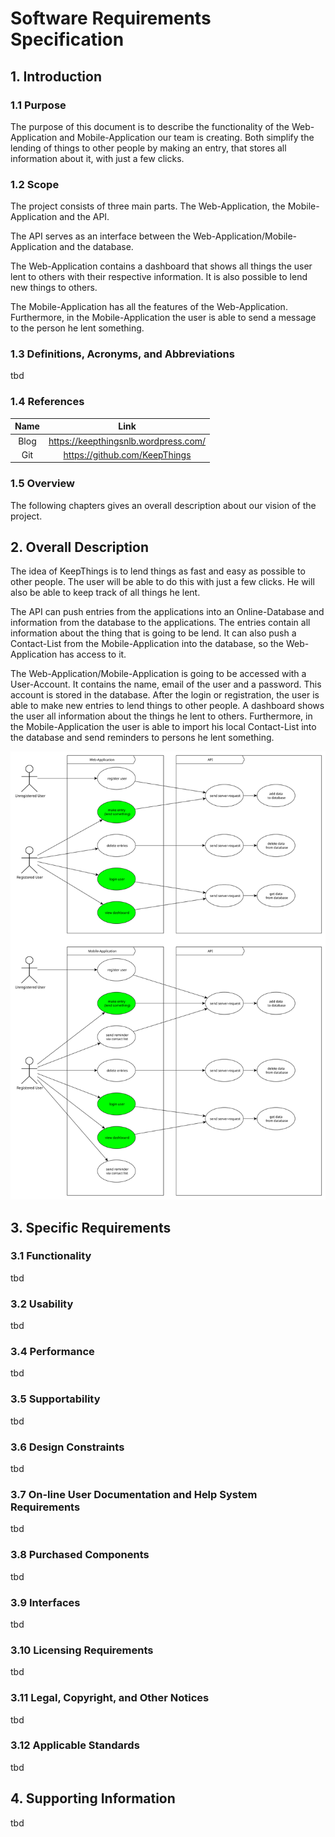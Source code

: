 # Software Requirements Specification


## 1. Introduction

### 1.1	Purpose
The purpose of this document is to describe the functionality of the Web-Application and Mobile-Application our team is creating. Both simplify the lending of things to other people by making an entry, that stores all information about it, with just a few clicks.

### 1.2	Scope
The project consists of three main parts. The Web-Application, the Mobile-Application and the API.

The API serves as an interface between the Web-Application/Mobile-Application and the database.

The Web-Application contains a dashboard that shows all things the user lent to others with their respective information. It is also possible to lend new things to others. 

The Mobile-Application has all the features of the Web-Application. Furthermore, in the Mobile-Application the user is able to send a message to the person he lent something.

### 1.3	Definitions, Acronyms, and Abbreviations
tbd

### 1.4	References
|Name|Link|
|:-----:|:------------------:|
|Blog|https://keepthingsnlb.wordpress.com/|
|Git|https://github.com/KeepThings |



### 1.5	Overview
The following chapters gives an overall description about our vision of the project.


## 2. Overall Description
The idea of KeepThings is to lend things as fast and easy as possible to other people. The user will be able to do this with just a few clicks. He will also be able to keep track of all things he lent.

The API can push entries from the applications into an Online-Database and information from the database to the applications. The entries contain all information about the thing that is going to be lend. It can also push a Contact-List from the Mobile-Application into the database, so the Web-Application has access to it.

The Web-Application/Mobile-Application is going to be accessed with a User-Account. It contains the name, email of the user and a password. This account is stored in the database. After the login or registration, the user is able to make new entries to lend things to other people. A dashboard shows the user all information about the things he lent to others. Furthermore, in the Mobile-Application the user is able to import his local Contact-List into the database and send reminders to persons he lent something.

![Alt-Text](/recources/UCD-KeepThings.svg)


## 3. Specific Requirements

### 3.1	Functionality
tbd

### 3.2	Usability 
tbd

### 3.4	Performance
tbd

### 3.5	Supportability
tbd

### 3.6	Design Constraints
tbd

### 3.7	On-line User Documentation and Help System Requirements
tbd

### 3.8	Purchased Components
tbd

### 3.9	Interfaces
tbd

### 3.10 Licensing Requirements
tbd

### 3.11 Legal, Copyright, and Other Notices
tbd

### 3.12 Applicable Standards
tbd


## 4. Supporting Information
tbd
